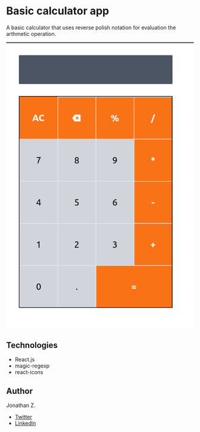 # Basic calculator app

A basic calculator that uses reverse polish notation for evaluation the arthmetic operation.

![preview](preview.png)

## Technologies

- React.js
- magic-regexp
- react-icons

## Author

Jonathan Z.

- [Twitter](https://twitter.com/JonathanZihind4)
- [LinkedIn](https://www.linkedin.com/in/jonathan-z-0a40ab209/)
